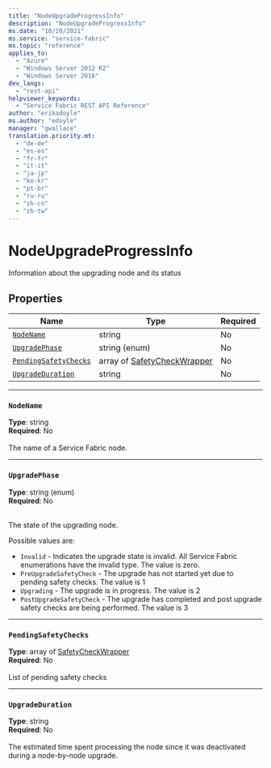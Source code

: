 ```yaml
---
title: "NodeUpgradeProgressInfo"
description: "NodeUpgradeProgressInfo"
ms.date: "10/20/2021"
ms.service: "service-fabric"
ms.topic: "reference"
applies_to: 
  - "Azure"
  - "Windows Server 2012 R2"
  - "Windows Server 2016"
dev_langs: 
  - "rest-api"
helpviewer_keywords: 
  - "Service Fabric REST API Reference"
author: "erikadoyle"
ms.author: "edoyle"
manager: "gwallace"
translation.priority.mt: 
  - "de-de"
  - "es-es"
  - "fr-fr"
  - "it-it"
  - "ja-jp"
  - "ko-kr"
  - "pt-br"
  - "ru-ru"
  - "zh-cn"
  - "zh-tw"
---
```

# NodeUpgradeProgressInfo

Information about the upgrading node and its status

## Properties
| Name | Type | Required |
| --- | --- | --- |
| [`NodeName`](#nodename) | string | No |
| [`UpgradePhase`](#upgradephase) | string (enum) | No |
| [`PendingSafetyChecks`](#pendingsafetychecks) | array of [SafetyCheckWrapper](sfclient-model-safetycheckwrapper.md) | No |
| [`UpgradeDuration`](#upgradeduration) | string | No |

____
### `NodeName`
__Type__: string <br/>
__Required__: No<br/>
<br/>
The name of a Service Fabric node.

____
### `UpgradePhase`
__Type__: string (enum) <br/>
__Required__: No<br/>
<br/>


The state of the upgrading node.

Possible values are: 

  - `Invalid` - Indicates the upgrade state is invalid. All Service Fabric enumerations have the invalid type. The value is zero.
  - `PreUpgradeSafetyCheck` - The upgrade has not started yet due to pending safety checks. The value is 1
  - `Upgrading` - The upgrade is in progress. The value is 2
  - `PostUpgradeSafetyCheck` - The upgrade has completed and post upgrade safety checks are being performed. The value is 3



____
### `PendingSafetyChecks`
__Type__: array of [SafetyCheckWrapper](sfclient-model-safetycheckwrapper.md) <br/>
__Required__: No<br/>
<br/>
List of pending safety checks

____
### `UpgradeDuration`
__Type__: string <br/>
__Required__: No<br/>
<br/>
The estimated time spent processing the node since it was deactivated during a node-by-node upgrade.
